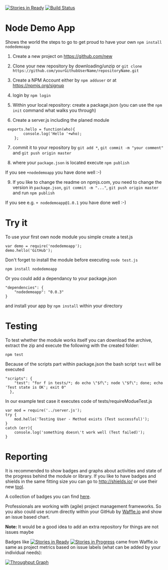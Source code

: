 [![Stories in Ready](https://badge.waffle.io/Student007/nodedemoapp.png?label=ready&title=Ready)](https://waffle.io/Student007/nodedemoapp)
[![Build Status](https://travis-ci.org/Student007/nodedemoapp.svg?branch=master)](https://travis-ci.org/Student007/nodedemoapp)
# Node Demo App

Shows the world the steps to go to get proud to have your own ```npm install nodedemoapp```

1) Create a new project on https://github.com/new

2) Clone your new repository by downloading/unzip or
```git clone https://github.com/yourGithubUserName/repositoryName.git```

3) Create a NPM Account either by ```npm adduser``` or at https://npmjs.org/signup

4) login by ```npm login``` 

5) Within your local repository: create a package.json (you can use the ```npm init``` command what walks you through)

6) Create a server.js including the planed module
```
 exports.hello = function(who){
		console.log('Hello '+who);
	};
```

7) commit it to your repository by `git add *`, `git commit -m "your comment"` and `git push origin master`

8) where your ```package.json``` is located execute ```npm publish```

If you see ```+nodedemoapp``` you have done well :-)

9) If you like to change the readme on npmjs.com, you need to change the version in `package.json`, `git commit -m "..."`, `git push origin master` and run `npm publish`

If you see e.g. `+ nodedemoapp@1.0.1` you have done well :-)


# Try it

To use your first own node module you simple create a test.js
```
var demo = require('nodedemoapp');
demo.hello('GitHub');
```

Don't forget to install the module before executing ```node test.js```
```
npm install nodedemoapp
```

Or you could add a dependancy to your package.json
```
"dependencies": {
    "nodedemoapp": "0.0.3"
}

```
and install your app by ```npm install``` within your directory

# Testing

To test whether the module works itself you can download the archive, extract the zip and execute the following with the created folder:
```
npm test
```

Because of the scripts part within package.json the bash script ```test```
will be executed 
```
"scripts": {
    "test": "for f in tests/*; do echo \"$f\"; node \"$f\"; done; echo 'Test state is OK'; exit 0"
  },
```
In our example test case it executes code of tests/requireModueTest.js 
```
var mod = require('../server.js');
try {
	mod.hello('Testing User - Method exists (Test successful)');
}
catch (err){
	console.log('something doesn\'t work well (Test failed)');
}
```

# Reporting
It is recommended to show badges and graphs about activities and state of the progress behind the module or library. If you like to have badges and shields in the same fitting size you can go to http://shields.io/ or use their new [tool](https://github.com/badges/badgerbadgerbadger).

A collection of badges you can find [here](https://github.com/boennemann/badges).

Professionals are working with (agile) project management frameworks. So you also could use scrum directly within your GitHub by [Waffle.io](http://waffle.io) and show an issue based chart. 

**Note:** It would be a good idea to add an extra repository for things are not issues maybe 

Badges like [![Stories in Ready](https://badge.waffle.io/Student007/nodedemoapp.png?label=ready&title=Ready)](https://waffle.io/Student007/nodedemoapp)
[![Stories in Progress](https://badge.waffle.io/Student007/nodedemoapp.png?label=progress&title=Progress)](https://waffle.io/Student007/nodedemoapp)
came from Waffle.io same as project metrics based on issue labels (what can be added by your individual needs):

[![Throughput Graph](https://graphs.waffle.io/Student007/koa-sub-domain/throughput.svg)](https://waffle.io/Student007/koa-sub-domain/metrics)
